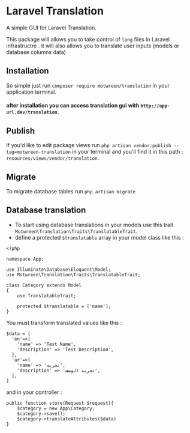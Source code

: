 # Laravel Translation
A simple GUI for Laravel Translation.

This package will allows you to take control of `lang` files in Laravel infrastructre .
it will also allows you to translate user inputs (models or database columns data)

## Installation
So simple just run `composer require motwreen/translation` in your application terminal.

#### after installation you can access translation gui with `http://app-url.dev/translation`.

## Publish
If you'd like to edit package views run `php artisan vendor:publish --tag=motwreen-translation` in your terminal and you'll find it in this path : `resources/views/vendor/translation`.

## Migrate
To migrate database tables run `php artisan migrate` 

## Database translation 
* To start using database translations in your models use this trait `Motwreen\Translation\Traits\TranslatableTrait`.
* define a protected `$translatable` array in your model class like this :
```
<?php

namespace App;

use Illuminate\Database\Eloquent\Model;
use Motwreen\Translation\Traits\TranslatableTrait;

class Category extends Model
{
    use TranslatableTrait;

    protected $translatable = ['name'];
}

```
You must transform translated values like this : 
```
$data = [
  'en'=>[
    'name' => 'Test Name',
    'description' => 'Test Description',
  ],
  'ar'=>[
    'name' => 'تجربه',
    'description' => 'تجربه الوصف',
  ],
]
```
and in your controller :
```
public function store(Request $request){
    $category = new App\Category;
    $category->save();
    $category->translateAttributes($data)
}

```
